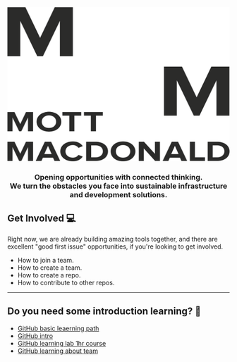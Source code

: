 <div align="center">
	<img src="images/logo.svg" width="700" height="350" alt="MottMacdonald">
	<h3><b>Opening opportunities with connected thinking. <br> 
	We turn the obstacles you face into sustainable infrastructure and development solutions.</b></h3>
</div>

## Get Involved 💻

Right now, we are already building amazing tools together, and there are excellent "good first issue" opportunities, if you're looking to get involved.

* How to join a team.
* How to create a team.
* How to create a repo.
* How to contribute to other repos.

----

## Do you need some introduction learning? 📖
* [GitHub basic leaerning path](https://portal.pinnacleseries.com/#/learningcenter/series?learningPathId=a6b54a3d-cba1-42cd-8935-7bc57eb68f56)
* [GitHub intro](https://portal.pinnacleseries.com/#/home)
* [GitHub learning lab 1hr course](https://lab.github.com/githubtraining/introduction-to-github)
* [GitHub learning about team](https://docs.github.com/en/enterprise-server@3.3/organizations/organizing-members-into-teams/about-teams)

